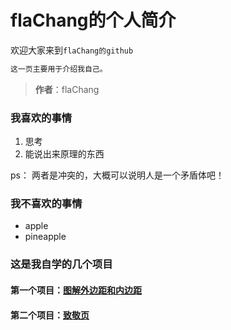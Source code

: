 # flaChang的个人简介
 欢迎大家来到`flaChang的github`
 ```javascript
 这一页主要用于介绍我自己。
 ```
 >**作者**：flaChang
 ### 我喜欢的事情
 1. 思考  
 2. 能说出来原理的东西
 
   ps： 两者是冲突的，大概可以说明人是一个矛盾体吧！ 
 
### 我不喜欢的事情
 * apple
 * pineapple

### 这是我自学的几个项目
#### 第一个项目：[图解外边距和内边距](https://github.com/flaChang/111/blob/master/Untitled-1.html)

#### 第二个项目：[致敬页](https://github.com/flaChang/111/blob/master/%E8%A2%81%E9%9A%86%E5%B9%B3.html)
